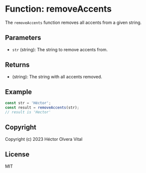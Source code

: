 # Function: removeAccents

The `removeAccents` function removes all accents from a given string.

## Parameters

- `str` (string): The string to remove accents from.

## Returns

- (string): The string with all accents removed.

## Example

```javascript
const str = 'Héctor';
const result = removeAccents(str);
// result is 'Hector'
```

## Copyright

Copyright (c) 2023 Héctor Olvera Vital

## License

MIT
